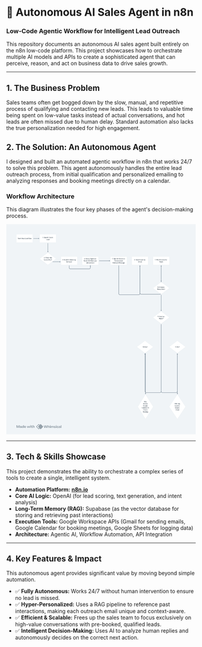 # 🤖 Autonomous AI Sales Agent in n8n

### Low-Code Agentic Workflow for Intelligent Lead Outreach

This repository documents an autonomous AI sales agent built entirely on the n8n low-code platform. This project showcases how to orchestrate multiple AI models and APIs to create a sophisticated agent that can perceive, reason, and act on business data to drive sales growth.

---

## 1. The Business Problem
Sales teams often get bogged down by the slow, manual, and repetitive process of qualifying and contacting new leads. This leads to valuable time being spent on low-value tasks instead of actual conversations, and hot leads are often missed due to human delay. Standard automation also lacks the true personalization needed for high engagement.

## 2. The Solution: An Autonomous Agent
I designed and built an automated agentic workflow in n8n that works 24/7 to solve this problem. This agent autonomously handles the entire lead outreach process, from initial qualification and personalized emailing to analyzing responses and booking meetings directly on a calendar.

### Workflow Architecture
This diagram illustrates the four key phases of the agent's decision-making process.

![Workflow Architecture Diagram](assets/n8n-workflow-architecture.png)

---

## 3. Tech & Skills Showcase
This project demonstrates the ability to orchestrate a complex series of tools to create a single, intelligent system.

-   **Automation Platform:** [**n8n.io**](https://n8n.io/)
-   **Core AI Logic:** OpenAI (for lead scoring, text generation, and intent analysis)
-   **Long-Term Memory (RAG):** Supabase (as the vector database for storing and retrieving past interactions)
-   **Execution Tools:** Google Workspace APIs (Gmail for sending emails, Google Calendar for booking meetings, Google Sheets for logging data)
-   **Architecture:** Agentic AI, Workflow Automation, API Integration

---

## 4. Key Features & Impact
This autonomous agent provides significant value by moving beyond simple automation.

-   ✅ **Fully Autonomous:** Works 24/7 without human intervention to ensure no lead is missed.
-   ✅ **Hyper-Personalized:** Uses a RAG pipeline to reference past interactions, making each outreach email unique and context-aware.
-   ✅ **Efficient & Scalable:** Frees up the sales team to focus exclusively on high-value conversations with pre-booked, qualified leads.
-   ✅ **Intelligent Decision-Making:** Uses AI to analyze human replies and autonomously decides on the correct next action.